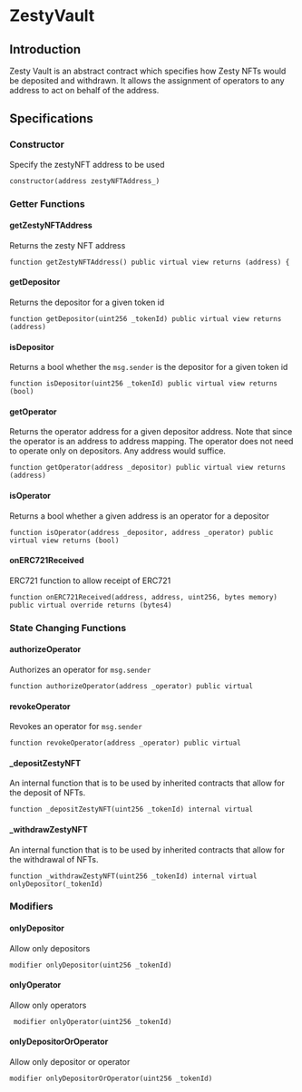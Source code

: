 # ZestyVault

## Introduction

Zesty Vault is an abstract contract which specifies how Zesty NFTs would be deposited and withdrawn. It allows the assignment of operators to any address to act on behalf of the address.

## Specifications

### Constructor

Specify the zestyNFT address to be used

```text
constructor(address zestyNFTAddress_)
```

### Getter Functions

#### getZestyNFTAddress

Returns the zesty NFT address

```text
function getZestyNFTAddress() public virtual view returns (address) {
```

#### getDepositor

Returns the depositor for a given token id

```text
function getDepositor(uint256 _tokenId) public virtual view returns (address)
```

#### isDepositor

Returns a bool whether the `msg.sender` is the depositor for a given token id

```text
function isDepositor(uint256 _tokenId) public virtual view returns (bool)
```

#### getOperator

Returns the operator address for a given depositor address. Note that since the operator is an address to address mapping. The operator does not need to operate only on depositors. Any address would suffice.

```text
function getOperator(address _depositor) public virtual view returns (address)
```

#### isOperator

Returns a bool whether a given address is an operator for a depositor

```text
function isOperator(address _depositor, address _operator) public virtual view returns (bool)
```

#### onERC721Received

ERC721 function to allow receipt of ERC721

```text
function onERC721Received(address, address, uint256, bytes memory) public virtual override returns (bytes4)
```

### State Changing Functions

#### authorizeOperator

Authorizes an operator for `msg.sender`

```text
function authorizeOperator(address _operator) public virtual
```

#### revokeOperator

Revokes an operator for `msg.sender`

```text
function revokeOperator(address _operator) public virtual
```

#### \_depositZestyNFT

An internal function that is to be used by inherited contracts that allow for the deposit of NFTs.

```text
function _depositZestyNFT(uint256 _tokenId) internal virtual
```

#### \_withdrawZestyNFT

An internal function that is to be used by inherited contracts that allow for the withdrawal of NFTs.

```text
function _withdrawZestyNFT(uint256 _tokenId) internal virtual onlyDepositor(_tokenId)
```

### Modifiers

#### onlyDepositor

Allow only depositors

```text
modifier onlyDepositor(uint256 _tokenId)
```

#### onlyOperator

Allow only operators

```text
 modifier onlyOperator(uint256 _tokenId)
```

#### onlyDepositorOrOperator

Allow only depositor or operator

```text
modifier onlyDepositorOrOperator(uint256 _tokenId)
```

